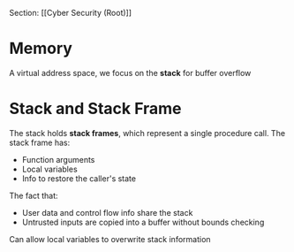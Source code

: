 Section: [[Cyber Security (Root)]]
# Memory

A virtual address space, we focus on the **stack** for buffer overflow
# Stack and Stack Frame

The stack holds **stack frames**, which represent a single procedure call. The stack frame has:

- Function arguments
- Local variables
- Info to restore the caller's state

The fact that:

- User data and control flow info share the stack
- Untrusted inputs are copied into a buffer without bounds checking

Can allow local variables to overwrite stack information

